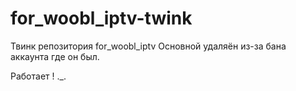 # for_woobl_iptv-twink
Твинк репозитория for_woobl_iptv
Основной удаляён из-за бана аккаунта где он был.

Работает ! ._.
